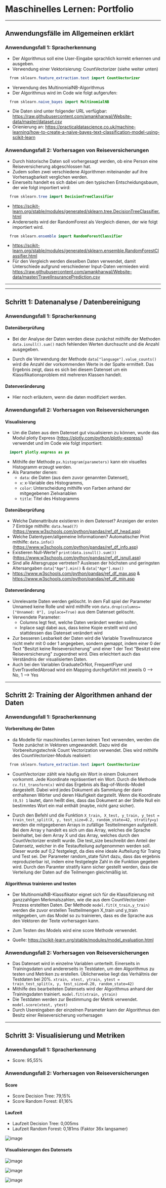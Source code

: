 # Maschinelles Lernen: Portfolio

---

## Anwendungsfälle im Allgemeinen erklärt

### Anwendungsfall 1: Spracherkennung

- Der Algorithmus soll eine User-Eingabe sprachlich korrekt erkennen und ausgeben.
- Verwendung einer Vektorisierung: CountVectorizer (siehe weiter unten)
```java
  from sklearn.feature_extraction.text import CountVectorizer
```
- Verwendung des MultinomialNB-Algorithmus
- Der Algorithmus wird im Code wie folgt aufgerufen:
```java
  from sklearn.naive_bayes import MultinomialNB
```
- Die Daten sind unter folgender URL verfügbar: https://raw.githubusercontent.com/amankharwal/Website-data/master/dataset.csv
- Orienierung an: https://practicaldatascience.co.uk/machine-learning/how-to-create-a-naive-bayes-text-classification-model-using-scikit-learn

### Anwendungsfall 2: Vorhersagen von Reiseversicherungen

- Durch historische Daten soll vorhergesagt werden, ob eine Person eine Reiseversicherung abgeschlossen hat.
- Zudem sollen zwei verschiedene Algorithmen miteinander auf ihre Vorhersagbarkeit verglichen werden.
- Einerseits handelt es sich dabei um den typischen Entscheidungsbaum, der wie folgt importiert wird:
```java
  from sklearn.tree import DecisionTreeClassifier
```
- https://scikit-learn.org/stable/modules/generated/sklearn.tree.DecisionTreeClassifier.html
- Andererseits wird der RandomForest als Vergleich dienen, der wie folgt importiert wird.
```java
  from sklearn.ensemble import RandomForestClassifier
```
- https://scikit-learn.org/stable/modules/generated/sklearn.ensemble.RandomForestClassifier.html
- Für den Vergleich werden dieselben Daten verwendet, damit Unterschiede aufgrund verschiedener Input-Daten vermieden wird: https://raw.githubusercontent.com/amankharwal/Website-data/master/TravelInsurancePrediction.csv

---
---

## Schritt 1: Datenanalyse / Datenbereinigung

### Anwendungsfall 1: Spracherkennung

#### Datenüberprüfung

- Bei der Analyse der Daten werden diese zunächst mithilfe der Methoden ```data.isnull().sum()``` nach fehlenden Werten durchsucht und die Anzahl ausgegeben.

- Durch die Verwendung der Methode ```data["language"].value_counts()``` wird die Anzahl  der vorkommenden Werte in der Spalte ermittelt. Das Ergebnis zeigt, dass es sich bei diesem Datenset um ein Klassifikationsproblem mit mehreren Klassen handelt.

#### Datenveränderung

- Hier noch erläutern, wenn die daten modifiziert werden.

### Anwendungsfall 2: Vorhersagen von Reiseversicherungen

#### Visualisierung 

- Um die Daten aus dem Datenset gut visualisieren zu können, wurde das Modul plotly Express (https://plotly.com/python/plotly-express/) verwendet und im Code wie folgt importiert:
```java
  import plotly.express as px
```
- Mithilfe der Methode ```px.histogram(parameters)``` kann ein visuelles Histogramm erzeugt werden.
- Als Parameter dienen:
  - ```data```: die Daten (aus dem zuvor genannten Datenset), 
  - ```x```: x-Variable des Histogramms, 
  - ```color```: Unterscheidung mithilfe von Farben anhand der mitgegebenen Zielvariablen
  - ```title```: Titel des Histogramms

#### Datenüberprüfung
- Welche Datenattribute existieren in dem Datenset? Anzeigen der ersten 7 Einträge mithilfe: ```data.head(7)``` (https://www.w3schools.com/python/pandas/ref_df_head.asp)
- Welche Datentypen/allgemeine Informationen? Automatischer Print mithilfe: ```data.info()```
(https://www.w3schools.com/python/pandas/ref_df_info.asp)
- Existieren Null-Werte? ```print(data.isnull().sum())```
(https://www.w3schools.com/python/pandas/ref_df_isnull.asp)
- Sind alle Altersgruppe vertreten? Auslesen der höchsten und geringsten Altersangaben ```data["Age"].min()``` & ```data["Age"].max()```
- https://www.w3schools.com/python/pandas/ref_df_max.asp & https://www.w3schools.com/python/pandas/ref_df_min.asp

#### Datenveränderung
- Unrelevante Daten werden gelöscht. In dem Fall spiel der Parameter Unnamed keine Rolle und wird mithilfe von ```data.drop(columns=["Unnamed: 0"], inplace=True)``` aus dem Datenset gelöscht. 
- Verwendete Parameter:
  - Columns legt fest, welche Daten verändert werden sollen,
  - Inplace sagt dabei aus, dass keine Kopie erstellt wird und stattdessen das Datenset verändert wird
- Zur besseren Lesbarkeit der Daten wird die Variable TravelInsurance nicht mehr mit 0 oder 1 angegeben, sondern gemappt, indem einer 0 der Text "Besitzt keine Reiseversicherung" und einer 1 der Text "Besitzt eine Reiseversicherung" zugeordnet wird. Dies erleichtert auch das Verständnis der visualisierten Daten.
- Auch bei den Variablen GraduateOrNot, FrequentFlyer und EverTravelledAbroad wird ein Mapping durchgeführt mit jeweils 0 --> No, 1 --> Yes

---

## Schritt 2: Training der Algorithmen anhand der Daten

### Anwendungsfall 1: Spracherkennung

#### Vorbereitung der Daten

- da Modelle für maschinelles Lernen keinen Text verwenden, werden die Texte zunächst in Vektoren umgewandelt. Dazu wird die Vorbereitungstechnik Count Vectorization verwendet. Dies wird mithilfe des CountVectorizer-Moduls realisiert:

```java
  from sklearn.feature_extraction.text import CountVectorizer
```
- CountVectorizer zählt wie häufig ein Wort in einem Dokument vorkommt. Jede Koordinate repräsentiert ein Wort. Durch die Methode ```cv.fit_transform(x)``` wird das Ergebnis als Bag-of-Words-Modell dargestellt. Dabei wird jedes Dokument als Sammlung der darin enthaltenen Wörter und deren Häufigkeit dargstellt. Wenn die Koordinate ```(0,5) 1``` lautet, dann heißt dies, dass das Dokument an der Stelle Null ein bestimmtes Wort ein mal enthält (maybe, nicht ganz sicher).

- Durch den Befehl und die Funktion ```X_train, X_test, y_train, y_test = train_test_split(X, y, test_size=0.2, random_state=42, stratify=y)``` werden die mitgegebenen Arrays in zufällige Testteilmengen aufgeteilt. Bei dem Array y handelt es sich um das Array, welches die Sprache beinhaltet, bei dem Array X und das Array, welches durch den CountVectorizer erstellt wurde. Die test_size beschreibt den Anteil der Datensetz, welcher in die Testaufteilung aufgenommen werden soll. Dieser wurde auf 0,2 festgelegt, da dies eine ideale Aufteilung für Traing und Test sei. Der Parameter random_state führt dazu, dass das ergebnis reproduzierbar ist, indem eine festgelegte Zahl in die Funktion gegeben wird. Durch den Paramter stratify kann sicher gestellt werden, dass die Verteilung der Daten auf die Teilmengen gleichmäßig ist.

#### Algorithmus trainieren und testen

- Der MultinomialNB-Klassifikator eignet sich für die Klassifizierung mit ganzzahligen Merkmalszahlen, wie die aus dem CountVectorizer-Prozess erstellten Daten. Der Methode ```model.fit(X_train,y_train)``` werden die zuvor erstellen Testteilmengen X_train und y_train mitgegeben, um das Model so zu trainieren, dass es die Sprache aus den Vektoren der Texte vorhersagen kann.

- Zum Testen des Models wird eine score Methode verwendet. 


- Quelle: https://scikit-learn.org/stable/modules/model_evaluation.html

### Anwendungsfall 2: Vorhersagen von Reiseversicherungen

- Das Datenset wird in einzelne Variablen unterteilt. Einerseits in Trainingsdaten und andererseits in Testdaten, um den Algorithmus zu testen und Metriken zu erstellen. Üblicherweise liegt das Verhältnis der Testdaten bei 20%. ```xtrain, xtest, ytrain, ytest = train_test_split(x, y, test_size=0.20, random_state=42)```
- Mithilfe des bearbeiteten Datensets wird der Algorithmus anhand der Trainingsdaten trainiert. ```model.fit(xtrain, ytrain)```
- Die Testdaten werden zur Bestimmung der Metrik verwendet. ```model.score(xtest, ytest)```
- Durch Usereingaben der einzelnen Parameter kann der Algorithmus den Besitz einer Reiseversicherung vorhersagen

---

## Schritt 3: Visualisierung und Metriken


### Anwendungsfall 1: Spracherkennung

- Score: 95,55%

### Anwendungsfall 2: Vorhersagen von Reiseversicherungen

#### Score
- Score Decision Tree: 79,15%
- Score Random Forest: 81,16%

#### Laufzeit
- Laufzeit Decision Tree: 0,005ms 
- Laufzeit Random Forest: 0,181ms (Faktor 36x langsamer)

![image](https://user-images.githubusercontent.com/73344372/233780816-f0624125-c59b-4cf1-b28e-895e173601a2.png)

#### Visualisierungen des Datensets

![image](https://user-images.githubusercontent.com/73344372/233780964-aedab6f4-fcc9-4bfd-908a-5984b5d7a493.png)

![image](https://user-images.githubusercontent.com/73344372/233780880-c67af314-3f32-45a9-8c57-8cc7bfafceb1.png)

![image](https://user-images.githubusercontent.com/73344372/233780854-d48a1531-9688-46ba-8e96-cd0ee4bb97fe.png)


